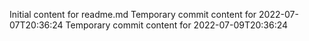 Initial content for readme.md
Temporary commit content for 2022-07-07T20:36:24
Temporary commit content for 2022-07-09T20:36:24

